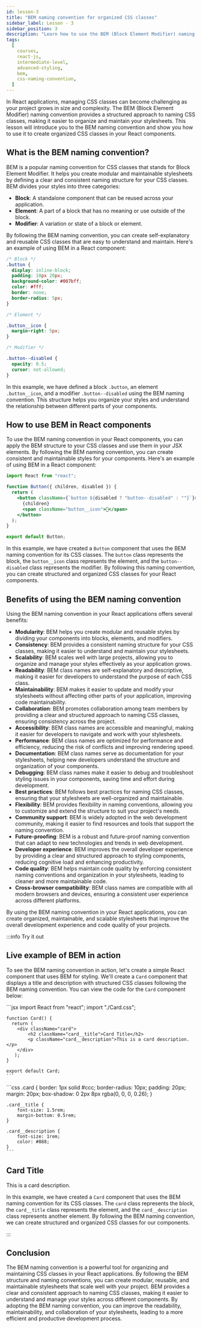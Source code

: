 ```yaml
---
id: lesson-3
title: "BEM naming convention for organized CSS classes"
sidebar_label: Lesson - 3
sidebar_position: 3
description: "Learn how to use the BEM (Block Element Modifier) naming convention to create organized and maintainable CSS classes in your React applications. BEM helps you structure your stylesheets by defining a clear naming convention for CSS classes, making it easier to understand and maintain your styles."
tags:
  [
    courses,
    react-js,
    intermediate-level,
    advanced-styling,
    bem,
    css-naming-convention,
  ]
---
```


In React applications, managing CSS classes can become challenging as your project grows in size and complexity. The BEM (Block Element Modifier) naming convention provides a structured approach to naming CSS classes, making it easier to organize and maintain your stylesheets. This lesson will introduce you to the BEM naming convention and show you how to use it to create organized CSS classes in your React components.

## What is the BEM naming convention?

BEM is a popular naming convention for CSS classes that stands for Block Element Modifier. It helps you create modular and maintainable stylesheets by defining a clear and consistent naming structure for your CSS classes. BEM divides your styles into three categories:

- **Block**: A standalone component that can be reused across your application.
- **Element**: A part of a block that has no meaning or use outside of the block.
- **Modifier**: A variation or state of a block or element.

By following the BEM naming convention, you can create self-explanatory and reusable CSS classes that are easy to understand and maintain. Here's an example of using BEM in a React component:

```css title="styles.css"
/* Block */
.button {
  display: inline-block;
  padding: 10px 20px;
  background-color: #007bff;
  color: #fff;
  border: none;
  border-radius: 5px;
}

/* Element */

.button__icon {
  margin-right: 5px;
}

/* Modifier */

.button--disabled {
  opacity: 0.5;
  cursor: not-allowed;
}
```

In this example, we have defined a block `.button`, an element `.button__icon`, and a modifier `.button--disabled` using the BEM naming convention. This structure helps you organize your styles and understand the relationship between different parts of your components.

## How to use BEM in React components

To use the BEM naming convention in your React components, you can apply the BEM structure to your CSS classes and use them in your JSX elements. By following the BEM naming convention, you can create consistent and maintainable styles for your components. Here's an example of using BEM in a React component:

```jsx title="Button.js"
import React from "react";

function Button({ children, disabled }) {
  return (
    <button className={`button ${disabled ? "button--disabled" : ""}`}>
      {children}
      <span className="button__icon">🚀</span>
    </button>
  );
}

export default Button;
```

In this example, we have created a `Button` component that uses the BEM naming convention for its CSS classes. The `button` class represents the block, the `button__icon` class represents the element, and the `button--disabled` class represents the modifier. By following this naming convention, you can create structured and organized CSS classes for your React components.

## Benefits of using the BEM naming convention

Using the BEM naming convention in your React applications offers several benefits:

- **Modularity**: BEM helps you create modular and reusable styles by dividing your components into blocks, elements, and modifiers.
- **Consistency**: BEM provides a consistent naming structure for your CSS classes, making it easier to understand and maintain your stylesheets.
- **Scalability**: BEM scales well with large projects, allowing you to organize and manage your styles effectively as your application grows.
- **Readability**: BEM class names are self-explanatory and descriptive, making it easier for developers to understand the purpose of each CSS class.
- **Maintainability**: BEM makes it easier to update and modify your stylesheets without affecting other parts of your application, improving code maintainability.
- **Collaboration**: BEM promotes collaboration among team members by providing a clear and structured approach to naming CSS classes, ensuring consistency across the project.
- **Accessibility**: BEM class names are accessible and meaningful, making it easier for developers to navigate and work with your stylesheets.
- **Performance**: BEM class names are optimized for performance and efficiency, reducing the risk of conflicts and improving rendering speed.
- **Documentation**: BEM class names serve as documentation for your stylesheets, helping new developers understand the structure and organization of your components.
- **Debugging**: BEM class names make it easier to debug and troubleshoot styling issues in your components, saving time and effort during development.
- **Best practices**: BEM follows best practices for naming CSS classes, ensuring that your stylesheets are well-organized and maintainable.
- **Flexibility**: BEM provides flexibility in naming conventions, allowing you to customize and extend the structure to suit your project's needs.
- **Community support**: BEM is widely adopted in the web development community, making it easier to find resources and tools that support the naming convention.
- **Future-proofing**: BEM is a robust and future-proof naming convention that can adapt to new technologies and trends in web development.
- **Developer experience**: BEM improves the overall developer experience by providing a clear and structured approach to styling components, reducing cognitive load and enhancing productivity.
- **Code quality**: BEM helps maintain code quality by enforcing consistent naming conventions and organization in your stylesheets, leading to cleaner and more maintainable code.
- **Cross-browser compatibility**: BEM class names are compatible with all modern browsers and devices, ensuring a consistent user experience across different platforms.

By using the BEM naming convention in your React applications, you can create organized, maintainable, and scalable stylesheets that improve the overall development experience and code quality of your projects.

:::info Try it out

## Live example of BEM in action

To see the BEM naming convention in action, let's create a simple React component that uses BEM for styling. We'll create a `Card` component that displays a title and description with structured CSS classes following the BEM naming convention. You can view the code for the `Card` component below:

<Tabs>
  <TabItem value="Card.js" label="Card.js">    
    ```jsx
    import React from "react";
    import "./Card.css";

    function Card() {
      return (
        <div className="card">
            <h2 className="card__title">Card Title</h2>
            <p className="card__description">This is a card description.</p>
        </div>
       );
    }

    export default Card;
    ```
  </TabItem>
  <TabItem value="Card.css" label="Card.css">
    ```css
    .card {
        border: 1px solid #ccc;
        border-radius: 10px;
        padding: 20px;
        margin: 20px;
        box-shadow: 0 2px 8px rgba(0, 0, 0, 0.26);
    }

    .card__title {
        font-size: 1.5rem;
        margin-bottom: 0.5rem;
    }

    .card__description {
        font-size: 1rem;
        color: #888;
    }
    ```
  </TabItem>
</Tabs>

<BrowserWindow>
    <div style={{border: "1px solid #ccc", borderRadius: "10px", padding:" 20px", margin: "20px", boxShadow: "0 2px 8px rgba(0, 0, 0, 0.26)"}}>
      <h2 style={{fontSize: "1.5rem", marginBottom: "0.5rem"}}>Card Title</h2>
      <p style={{fontSize: "1rem", color: "#888"}}>This is a card description.</p>
    </div>
</BrowserWindow>

In this example, we have created a `Card` component that uses the BEM naming convention for its CSS classes. The `card` class represents the block, the `card__title` class represents the element, and the `card__description` class represents another element. By following the BEM naming convention, we can create structured and organized CSS classes for our components.

:::

## Conclusion

The BEM naming convention is a powerful tool for organizing and maintaining CSS classes in your React applications. By following the BEM structure and naming conventions, you can create modular, reusable, and maintainable stylesheets that scale well with your project. BEM provides a clear and consistent approach to naming CSS classes, making it easier to understand and manage your styles across different components. By adopting the BEM naming convention, you can improve the readability, maintainability, and collaboration of your stylesheets, leading to a more efficient and productive development process.